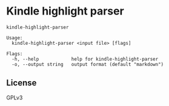 Kindle highlight parser
=======================

```
kindle-highlight-parser

Usage:
  kindle-highlight-parser <input file> [flags]

Flags:
  -h, --help            help for kindle-highlight-parser
  -o, --output string   output format (default "markdown")
```

License
-------

GPLv3
